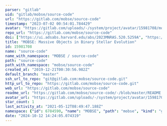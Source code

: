 ```yaml
---
parser: "gitlab"
uid: "gitlab/mobse/source-code"
url: "https://gitlab.com/mobse/source-code"
timestamp: "2023-07-02 00:54:01.784429"
avatar: "https://gitlab.com/uploads/-/system/project/avatar/15981708/mobse_code_copia.png"
repo_url: "https://gitlab.com/mobse/source-code"
doi: ["https://ui.adsabs.harvard.edu/abs/2023MNRAS.520.5259A", "https://ui.adsabs.harvard.edu/abs/2018MNRAS.474.2959G", "https://ui.adsabs.harvard.edu/abs/2023ascl.soft06010G/abstract"]
title: "MOBSE: Massive Objects in Binary Stellar Evolution"
id: 15981708
name: "source-code"
name_with_namespace: "MOBSE / source-code"
path: "source-code"
path_with_namespace: "mobse/source-code"
created_at: "2019-12-21T00:30:56.982Z"
default_branch: "master"
ssh_url_to_repo: "git@gitlab.com:mobse/source-code.git"
http_url_to_repo: "https://gitlab.com/mobse/source-code.git"
web_url: "https://gitlab.com/mobse/source-code"
readme_url: "https://gitlab.com/mobse/source-code/-/blob/master/README.md"
avatar_url: "https://gitlab.com/uploads/-/system/project/avatar/15981708/mobse_code_copia.png"
star_count: 1
last_activity_at: "2021-05-12T08:49:47.188Z"
namespace: {"id": 6784590, "name": "MOBSE", "path": "mobse", "kind": "group", "full_path": "mobse", "parent_id": null, "avatar_url": "/uploads/-/system/group/avatar/6784590/logo_mobse.png", "web_url": "https://gitlab.com/groups/mobse"}
date: "2024-10-12 14:24:05.074319"
---
```

